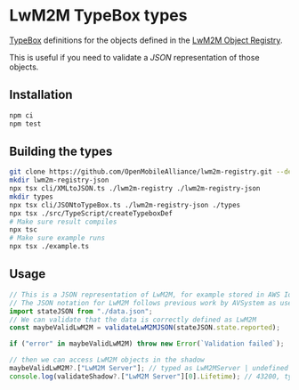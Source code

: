 # LwM2M TypeBox types

[TypeBox](https://github.com/sinclairzx81/typebox) definitions for the objects defined in the [LwM2M Object Registry](https://github.com/OpenMobileAlliance/lwm2m-registry).

This is useful if you need to validate a _JSON_ representation of those objects.

## Installation

```bash
npm ci
npm test
```

## Building the types

```bash
git clone https://github.com/OpenMobileAlliance/lwm2m-registry.git --depth 1
mkdir lwm2m-registry-json
npx tsx cli/XMLtoJSON.ts ./lwm2m-registry ./lwm2m-registry-json
mkdir types
npx tsx cli/JSONtoTypeBox.ts ./lwm2m-registry-json ./types
npx tsx ./src/TypeScript/createTypeboxDef
# Make sure result compiles
npx tsc
# Make sure example runs
npx tsx ./example.ts

```

## Usage

```typescript
// This is a JSON representation of LwM2M, for example stored in AWS IoT Shadow
// The JSON notation for LwM2M follows previous work by AVSystem as used in Coiote, but with values follow the LwM2M standard (e.g. numbers are expressed as strings in Coiote, but are Integers in LwM2M standard)
import stateJSON from "./data.json";
// We can validate that the data is correctly defined as LwM2M
const maybeValidLwM2M = validateLwM2MJSON(stateJSON.state.reported);

if ("error" in maybeValidLwM2M) throw new Error(`Validation failed`);

// then we can access LwM2M objects in the shadow
maybeValidLwM2M?.["LwM2M Server"]; // typed as LwM2MServer | undefined
console.log(validateShadow?.["LwM2M Server"][0].Lifetime); // 43200, typeof number
```
